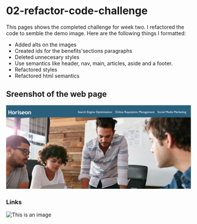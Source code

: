 # 02-refactor-code-challenge

This pages shows the completed challenge for week two. I refactored the code to semble the demo image. Here are the following things I formatted:

- Added alts on the images
- Created ids for the benefits'sections paragraphs
- Deleted unnecesary styles
- Use semantics like header, nav, main, articles, aside and a footer.
- Refactored styles
- Refactored html semantics



## Sreenshot of the web page ##
![This is an image](./assets/images/headerscreenshot.jpg)






### Links ###
![This is an image](https://myoctocat.com/assets/images/base-octocat.svg)

